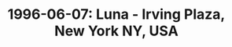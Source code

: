 ---
layout: show
title: '1996-06-07: Luna - Irving Plaza, New York NY, USA'
name: 1996-06-07-luna-irving-plaza-new-york-ny-usa
artist: 'Luna'
show-venue: 'Irving Plaza, New York NY, USA'
show-setlist: [
  "Slide",
  "Tracy I Love You",
  "We're Both Confused",
  "Chinatown",
  "Slash Your Tires",
  "Moon Palace",
  "Kalamazoo",
  "Sideshow By The Seashore",
  "23 Minutes in Brussels",
  "Lost In Space",
  "California (All the Way)",
  "Bewitched",
  "Fourth of July",
  "Tiger Lily",
  "Time to Quit",
  ""
  ]
show-date: 1996-06-07
category: 1996
show-radio: 
show-lastfm: 
show-cancelled: 
performers: 
facebook-event-url: 
show-poster-url: 'http://media.fullofwishes.co.uk/02-luna/show_assets/1996-06-07/1996-06-07-luna-poster.jpg'
show-ticket-url: 
show-venue-website: 
show-additional: 
---